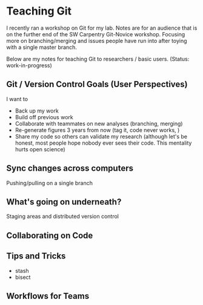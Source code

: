 # Teaching Git
I recently ran a workshop on Git for my lab. Notes are for an audience that is on the further end of the SW Carpentry Git-Novice workshop. Focusing more on branching/merging and issues people have run into after toying with a single master branch.

Below are my notes for teaching Git to researchers / basic users.
(Status: work-in-progress)

## Git / Version Control Goals (User Perspectives)
I want to
* Back up my work
* Build off previous work
* Collaborate with teammates on new analyses (branching, merging)
* Re-generate figures 3 years from now (tag it, code never works, )
* Share my code so others can validate my research (although let's be honest, most people hope nobody ever sees their code. This mentality hurts open science)

## Sync changes across computers
Pushing/pulling on a single branch

## What's going on underneath?
Staging areas and distributed version control

## Collaborating on Code

## Tips and Tricks
* stash
* bisect

## Workflows for Teams
